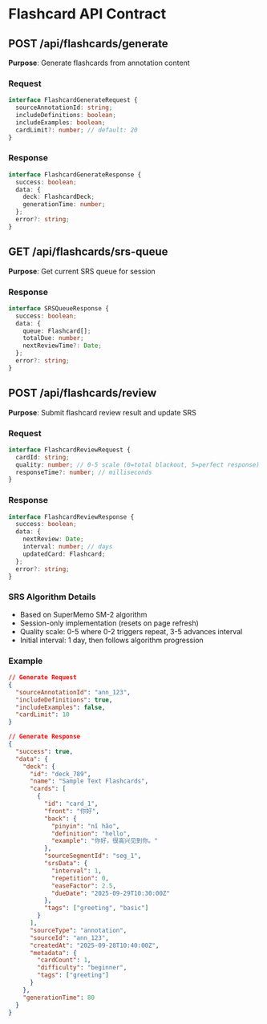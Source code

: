 # Flashcard API Contract

## POST /api/flashcards/generate

**Purpose**: Generate flashcards from annotation content

### Request
```typescript
interface FlashcardGenerateRequest {
  sourceAnnotationId: string;
  includeDefinitions: boolean;
  includeExamples: boolean;
  cardLimit?: number; // default: 20
}
```

### Response
```typescript
interface FlashcardGenerateResponse {
  success: boolean;
  data: {
    deck: FlashcardDeck;
    generationTime: number;
  };
  error?: string;
}
```

## GET /api/flashcards/srs-queue

**Purpose**: Get current SRS queue for session

### Response
```typescript
interface SRSQueueResponse {
  success: boolean;
  data: {
    queue: Flashcard[];
    totalDue: number;
    nextReviewTime?: Date;
  };
  error?: string;
}
```

## POST /api/flashcards/review

**Purpose**: Submit flashcard review result and update SRS

### Request
```typescript
interface FlashcardReviewRequest {
  cardId: string;
  quality: number; // 0-5 scale (0=total blackout, 5=perfect response)
  responseTime?: number; // milliseconds
}
```

### Response
```typescript
interface FlashcardReviewResponse {
  success: boolean;
  data: {
    nextReview: Date;
    interval: number; // days
    updatedCard: Flashcard;
  };
  error?: string;
}
```

### SRS Algorithm Details
- Based on SuperMemo SM-2 algorithm
- Session-only implementation (resets on page refresh)
- Quality scale: 0-5 where 0-2 triggers repeat, 3-5 advances interval
- Initial interval: 1 day, then follows algorithm progression

### Example
```json
// Generate Request
{
  "sourceAnnotationId": "ann_123",
  "includeDefinitions": true,
  "includeExamples": false,
  "cardLimit": 10
}

// Generate Response
{
  "success": true,
  "data": {
    "deck": {
      "id": "deck_789",
      "name": "Sample Text Flashcards",
      "cards": [
        {
          "id": "card_1",
          "front": "你好",
          "back": {
            "pinyin": "nǐ hǎo",
            "definition": "hello",
            "example": "你好，很高兴见到你。"
          },
          "sourceSegmentId": "seg_1",
          "srsData": {
            "interval": 1,
            "repetition": 0,
            "easeFactor": 2.5,
            "dueDate": "2025-09-29T10:30:00Z"
          },
          "tags": ["greeting", "basic"]
        }
      ],
      "sourceType": "annotation",
      "sourceId": "ann_123",
      "createdAt": "2025-09-28T10:40:00Z",
      "metadata": {
        "cardCount": 1,
        "difficulty": "beginner",
        "tags": ["greeting"]
      }
    },
    "generationTime": 80
  }
}
```